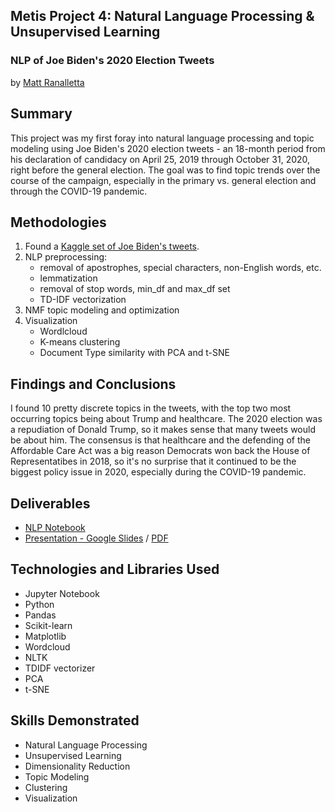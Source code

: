 ## Metis Project 4: Natural Language Processing & Unsupervised Learning
### NLP of Joe Biden's 2020 Election Tweets

by [Matt Ranalletta](https://www.linkedin.com/in/matthewranalletta/)

## Summary

This project was my first foray into natural language processing and topic modeling using Joe Biden's 2020 election tweets - an 18-month period from his declaration of candidacy on April 25, 2019 through October 31, 2020, right before the general election. The goal was to find topic trends over the course of the campaign, especially in the primary vs. general election and through the COVID-19 pandemic.

## Methodologies

1. Found a [Kaggle set of Joe Biden's tweets](https://www.kaggle.com/rohanrao/joe-biden-tweets).
2. NLP preprocessing: 
    - removal of apostrophes, special characters, non-English words, etc.
    - lemmatization
    - removal of stop words, min_df and max_df set
    - TD-IDF vectorization
3. NMF topic modeling and optimization
4. Visualization
    - Wordlcloud
    - K-means clustering
    - Document Type similarity with PCA and t-SNE

## Findings and Conclusions

I found 10 pretty discrete topics in the tweets, with the top two most occurring topics being about Trump and healthcare. The 2020 election was a repudiation of Donald Trump, so it makes sense that many tweets would be about him. The consensus is that healthcare and the defending of the Affordable Care Act was a big reason Democrats won back the House of Representatibes in 2018, so it's no surprise that it continued to be the biggest policy issue in 2020, especially during the COVID-19 pandemic.

## Deliverables

- [NLP Notebook](https://github.com/mattranalletta/04_biden_election_tweets_NLP/blob/main/code/biden_tweets_NLP.ipynb)
- [Presentation - Google Slides](https://docs.google.com/presentation/d/1YA9d4hFXM-0iyGGHcCYHzsSTAXSwLso-KszxsPpfrBg/edit?usp=sharing) / [PDF](https://github.com/mattranalletta/04_biden_election_tweets_NLP/blob/main/presentation/Joe%20Biden's%20Election%20Tweets.pdf)

## Technologies and Libraries Used

- Jupyter Notebook
- Python
- Pandas
- Scikit-learn
- Matplotlib
- Wordcloud
- NLTK
- TDIDF vectorizer
- PCA
- t-SNE

## Skills Demonstrated

- Natural Language Processing
- Unsupervised Learning
- Dimensionality Reduction
- Topic Modeling
- Clustering
- Visualization
